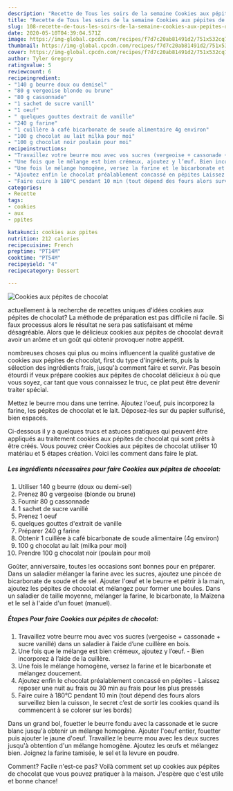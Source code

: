 ```yaml
---
description: "Recette de Tous les soirs de la semaine Cookies aux pépites de chocolat"
title: "Recette de Tous les soirs de la semaine Cookies aux pépites de chocolat"
slug: 108-recette-de-tous-les-soirs-de-la-semaine-cookies-aux-pepites-de-chocolat
date: 2020-05-10T04:39:04.571Z
image: https://img-global.cpcdn.com/recipes/f7d7c20ab81491d2/751x532cq70/cookies-aux-pepites-de-chocolat-photo-principale-de-la-recette.jpg
thumbnail: https://img-global.cpcdn.com/recipes/f7d7c20ab81491d2/751x532cq70/cookies-aux-pepites-de-chocolat-photo-principale-de-la-recette.jpg
cover: https://img-global.cpcdn.com/recipes/f7d7c20ab81491d2/751x532cq70/cookies-aux-pepites-de-chocolat-photo-principale-de-la-recette.jpg
author: Tyler Gregory
ratingvalue: 5
reviewcount: 6
recipeingredient:
- "140 g beurre doux ou demisel"
- "80 g vergeoise blonde ou brune"
- "80 g cassonnade"
- "1 sachet de sucre vanill"
- "1 oeuf"
- " quelques gouttes dextrait de vanille"
- "240 g farine"
- "1 cuillère à café bicarbonate de soude alimentaire 4g environ"
- "100 g chocolat au lait milka pour moi"
- "100 g chocolat noir poulain pour moi"
recipeinstructions:
- "Travaillez votre beurre mou avec vos sucres (vergeoise + cassonade + sucre vanillé) dans un saladier à l’aide d’une cuillère en bois."
- "Une fois que le mélange est bien crémeux, ajoutez y l’œuf. Bien incorporez à l’aide de la cuillère."
- "Une fois le mélange homogène, versez la farine et le bicarbonate et mélangez doucement."
- "Ajoutez enfin le chocolat préalablement concassé en pépites Laissez reposer une nuit au frais ou 30 min au frais pour les plus pressés"
- "Faire cuire à 180°C pendant 10 min (tout dépend des fours alors surveillez bien la cuisson, le secret c’est de sortir les cookies quand ils commencent à se colorer sur les bords)"
categories:
- Recette
tags:
- cookies
- aux
- ppites

katakunci: cookies aux ppites 
nutrition: 212 calories
recipecuisine: French
preptime: "PT14M"
cooktime: "PT54M"
recipeyield: "4"
recipecategory: Dessert

---
```



![Cookies aux pépites de chocolat](https://img-global.cpcdn.com/recipes/f7d7c20ab81491d2/751x532cq70/cookies-aux-pepites-de-chocolat-photo-principale-de-la-recette.jpg)

actuellement à la recherche de recettes uniques d'idées cookies aux pépites de chocolat? La méthode de préparation est pas difficile ni facile. Si faux processus alors le résultat ne sera pas satisfaisant et même désagréable. Alors que le délicieux cookies aux pépites de chocolat devrait avoir un arôme et un goût qui obtenir provoquer notre appétit.

nombreuses choses qui plus ou moins influencent la qualité gustative de cookies aux pépites de chocolat, first du type d'ingrédients, puis la sélection des ingrédients frais, jusqu'à comment faire et servir. Pas besoin étourdi if veux prépare cookies aux pépites de chocolat délicieux à où que vous soyez, car tant que vous connaissez le truc, ce plat peut être devenir traiter spécial.

Mettez le beurre mou dans une terrine. Ajoutez l&#39;oeuf, puis incorporez la farine, les pépites de chocolat et le lait. Déposez-les sur du papier sulfurisé, bien espacés.


Ci-dessous il y a quelques trucs et astuces pratiques qui peuvent être appliqués au traitement cookies aux pépites de chocolat qui sont prêts à être créés. Vous pouvez créer Cookies aux pépites de chocolat utiliser 10 matériau et 5 étapes création. Voici les comment dans faire le plat.

<!--inarticleads1-->

##### Les ingrédients nécessaires pour faire Cookies aux pépites de chocolat:

1. Utiliser 140 g beurre (doux ou demi-sel)
1. Prenez 80 g vergeoise (blonde ou brune)
1. Fournir 80 g cassonnade
1.  1 sachet de sucre vanillé
1. Prenez 1 oeuf
1.   quelques gouttes d&#39;extrait de vanille
1. Préparer 240 g farine
1. Obtenir 1 cuillère à café bicarbonate de soude alimentaire (4g environ)
1.  100 g chocolat au lait (milka pour moi)
1. Prendre 100 g chocolat noir (poulain pour moi)


Goûter, anniversaire, toutes les occasions sont bonnes pour en préparer. Dans un saladier mélanger la farine avec les sucres, ajoutez une pincée de bicarbonate de soude et de sel. Ajouter l&#39;œuf et le beurre et pétrir à la main, ajoutez les pépites de chocolat et mélangez pour former une boules. Dans un saladier de taille moyenne, mélanger la farine, le bicarbonate, la Maïzena et le sel à l&#39;aide d&#39;un fouet (manuel). 

<!--inarticleads2-->

##### Étapes Pour faire Cookies aux pépites de chocolat:

1. Travaillez votre beurre mou avec vos sucres (vergeoise + cassonade + sucre vanillé) dans un saladier à l’aide d’une cuillère en bois.
1. Une fois que le mélange est bien crémeux, ajoutez y l’œuf. - Bien incorporez à l’aide de la cuillère.
1. Une fois le mélange homogène, versez la farine et le bicarbonate et mélangez doucement.
1. Ajoutez enfin le chocolat préalablement concassé en pépites - Laissez reposer une nuit au frais ou 30 min au frais pour les plus pressés
1. Faire cuire à 180°C pendant 10 min (tout dépend des fours alors surveillez bien la cuisson, le secret c’est de sortir les cookies quand ils commencent à se colorer sur les bords)


Dans un grand bol, fouetter le beurre fondu avec la cassonade et le sucre blanc jusqu&#39;à obtenir un mélange homogène. Ajouter l&#39;oeuf entier, fouetter puis ajouter le jaune d&#39;oeuf. Travaillez le beurre mou avec les deux sucres jusqu&#39;à obtention d&#39;un mélange homogène. Ajoutez les œufs et mélangez bien. Joignez la farine tamisée, le sel et la levure en poudre. 


Comment? Facile n'est-ce pas? Voilà comment set up cookies aux pépites de chocolat que vous pouvez pratiquer à la maison. J'espère que c'est utile et bonne chance!
